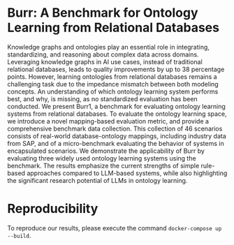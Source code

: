 # Burr: A Benchmark for Ontology Learning from Relational Databases
Knowledge graphs and ontologies play an essential role in integrating, standardizing, and reasoning about complex data across domains. Leveraging knowledge graphs in AI use cases, instead of traditional relational databases, leads to quality improvements by up to 38 percentage points. However, learning ontologies from relational databases remains a challenging task due to the impedance mismatch between both modeling concepts. An understanding of which ontology learning system performs best, and why, is missing, as no standardized evaluation has been conducted.
We present Burr1, a benchmark for evaluating ontology learning systems from relational databases. To evaluate the ontology learning space, we introduce a novel mapping-based evaluation metric, and provide a comprehensive benchmark data collection. This collection of 46 scenarios consists of real-world database-ontology mappings, including industry data from SAP, and of a micro-benchmark evaluating the behavior of systems in encapsulated scenarios. We demonstrate the applicability of Burr by evaluating three widely used ontology learning systems using the benchmark. The results emphasize the current strengths of simple rule-based approaches compared to LLM-based systems, while also highlighting the significant research potential of LLMs in ontology learning.

# Reproducibility
To reproduce our results, please execute the command ``docker-compose up --build``.
